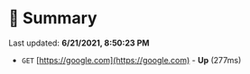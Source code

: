 # 📖 Summary
Last updated: **6/21/2021, 8:50:23 PM**

- `GET` [https://google.com](https://google.com) - **Up** (277ms)
